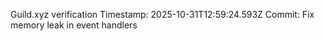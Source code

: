 Guild.xyz verification
Timestamp: 2025-10-31T12:59:24.593Z
Commit: Fix memory leak in event handlers
